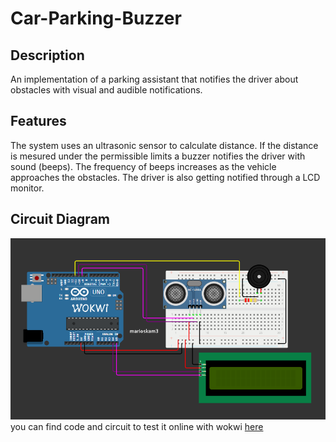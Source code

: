 # Car-Parking-Buzzer

## Description
An implementation of a parking assistant that notifies the driver about obstacles with visual and audible notifications.

## Features
The system uses an ultrasonic sensor to calculate distance. If the distance is mesured under the permissible limits a buzzer notifies the driver with sound (beeps).
The frequency of beeps increases as the vehicle approaches the obstacles. The driver is also getting notified through a LCD monitor.

## Circuit Diagram
![circuit_diagram](/diagrams/car_parking_buzzer.png)
you can find code and circuit to test it online with wokwi [here](https://wokwi.com/projects/412726986060388353)
